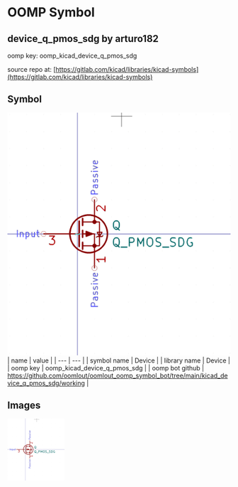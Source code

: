 # OOMP Symbol  
## device_q_pmos_sdg  by arturo182  
  
oomp key: oomp_kicad_device_q_pmos_sdg  
  
source repo at: [https://gitlab.com/kicad/libraries/kicad-symbols](https://gitlab.com/kicad/libraries/kicad-symbols)  
## Symbol  
  
[![working.png](working_600.png)](working.png)  
| name | value | 
| --- | --- | 
| symbol name | Device | 
| library name | Device | 
| oomp key | oomp_kicad_device_q_pmos_sdg | 
| oomp bot github | https://github.com/oomlout/oomlout_oomp_symbol_bot/tree/main/kicad_device_q_pmos_sdg/working | 
## Images  
  
[![working.png](working_140.png)](working.png)  
